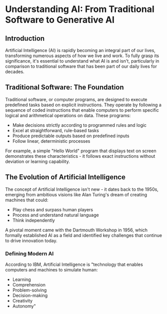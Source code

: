 # Understanding AI: From Traditional Software to Generative AI

## Introduction
Artificial Intelligence (AI) is rapidly becoming an integral part of our lives, transforming numerous aspects of how we live and work. To fully grasp its significance, it's essential to understand what AI is and isn't, particularly in comparison to traditional software that has been part of our daily lives for decades.

## Traditional Software: The Foundation
Traditional software, or computer programs, are designed to execute predefined tasks based on explicit instructions. They operate by following a sequence of coded instructions that enable computers to perform specific logical and arithmetical operations on data. These programs:

- Make decisions strictly according to programmed rules and logic
- Excel at straightforward, rule-based tasks
- Produce predictable outputs based on predefined inputs
- Follow linear, deterministic processes

For example, a simple "Hello World" program that displays text on screen demonstrates these characteristics - it follows exact instructions without deviation or learning capability.

## The Evolution of Artificial Intelligence
The concept of Artificial Intelligence isn't new - it dates back to the 1950s, emerging from ambitious visions like Alan Turing's dream of creating machines that could:
- Play chess and surpass human players
- Process and understand natural language
- Think independently

A pivotal moment came with the Dartmouth Workshop in 1956, which formally established AI as a field and identified key challenges that continue to drive innovation today.

### Defining Modern AI
According to IBM, Artificial Intelligence is "technology that enables computers and machines to simulate human:
- Learning
- Comprehension
- Problem-solving
- Decision-making
- Creativity
- Autonomy"
